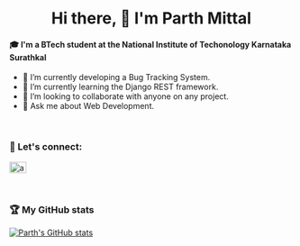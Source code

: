 <h1 align="center"> Hi there, 👋 I'm Parth Mittal</h1>


#### 🎓 I'm a BTech student at the National Institute of Techonology Karnataka Surathkal

- 🔭 I’m currently developing a Bug Tracking System.
- 🌱 I’m currently learning the Django REST framework. 
- 👯 I’m looking to collaborate with anyone on any project.
- 💬 Ask me about Web Development.
<br/>

### :email: Let's connect:

<a href="https://www.linkedin.com/in/parth-mittal-b98b50201/" target="blank"><img align="center" src="https://raw.githubusercontent.com/rahuldkjain/github-profile-readme-generator/master/src/images/icons/Social/linked-in-alt.svg" alt="anas-aijaz-98a2a41bb" height="20" width="30" /></a>

<br/>

### 🏆 My GitHub stats

[![Parth's GitHub stats](https://github-readme-stats.vercel.app/api?username=mittal-parth&hide=stars&count_private=true&show_icons=true&theme=algolia&include_all_commits=true)](https://github.com/anuraghazra/github-readme-stats)
